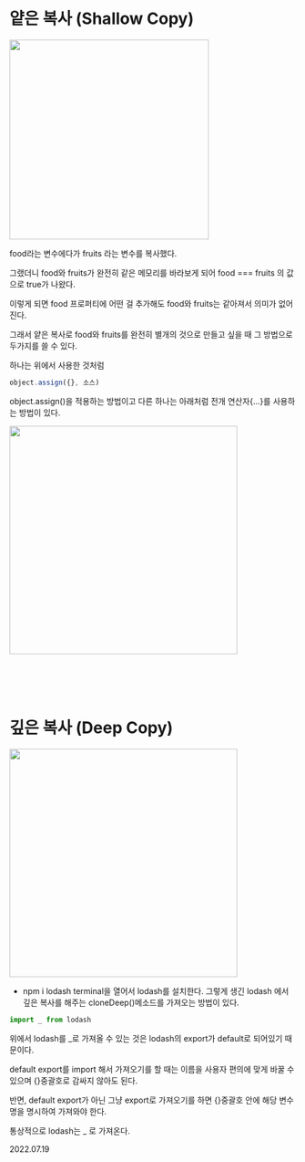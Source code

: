 # 얕은 복사 (Shallow Copy)


<img style="width:350px" src="https://img1.daumcdn.net/thumb/R1280x0/?scode=mtistory2&fname=https%3A%2F%2Fblog.kakaocdn.net%2Fdn%2FcqjG7R%2FbtrHCZsNBjw%2FjkBJ2KoTeskknzPpqeuG2k%2Fimg.png"><br/>

food라는 변수에다가 fruits 라는 변수를 복사했다.

그랬더니 food와 fruits가 완전히 같은 메모리를 바라보게 되어 food === fruits 의 값으로 true가 나왔다.

이렇게 되면 food 프로퍼티에 어떤 걸 추가해도 food와 fruits는 같아져서 의미가 없어진다.

그래서 얕은 복사로 food와 fruits를 완전히 별개의 것으로 만들고 싶을 때 그 방법으로 두가지를 쓸 수 있다.

하나는 위에서 사용한 것처럼

```js
object.assign({}, 소스)
```
object.assign()을 적용하는 방법이고 다른 하나는 아래처럼 전개 연산자{...}를 사용하는 방법이 있다.

<img style="width:400px" src="https://img1.daumcdn.net/thumb/R1280x0/?scode=mtistory2&fname=https%3A%2F%2Fblog.kakaocdn.net%2Fdn%2FkMtTH%2FbtrHIdXKE0l%2FDmdg2YKQtCpEMiYYLltRz1%2Fimg.png"><br/><br/><br/><br/><br/>


# 깊은 복사 (Deep Copy)

<img style="width:400px" src="https://img1.daumcdn.net/thumb/R1280x0/?scode=mtistory2&fname=https%3A%2F%2Fblog.kakaocdn.net%2Fdn%2F97yEe%2FbtrHIHdfJZi%2FP0cN1dRQijzOVB1k5hrdI1%2Fimg.png"><br/>

- npm i lodash
terminal을 열어서 lodash를 설치한다.
그렇게 생긴 lodash 에서 깊은 복사를 해주는 cloneDeep()메소드를 가져오는 방법이 있다. 

```js
import _ from lodash
```
위에서 lodash를 _로 가져올 수 있는 것은 lodash의 export가 default로 되어있기 때문이다.

default export를 import 해서 가져오기를 할 때는 이름을 사용자 편의에 맞게 바꿀 수 있으며 {}중괄호로 감싸지 않아도 된다.

반면, default export가 아닌 그냥 export로 가져오기를 하면 {}중괄호 안에 해당 변수명을 명시하여 가져와야 한다.

통상적으로 lodash는 _ 로 가져온다. <br/>

2022.07.19

